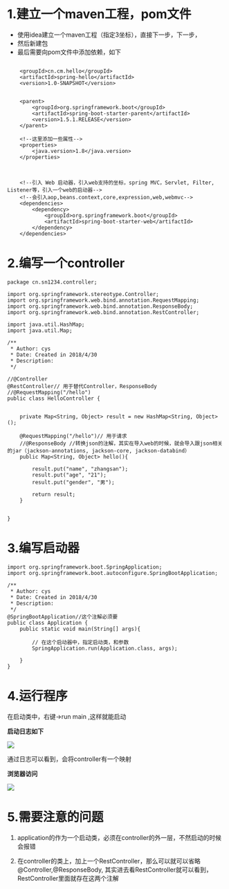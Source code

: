
# 1.建立一个maven工程，pom文件

* 使用idea建立一个maven工程（指定3坐标），直接下一步，下一步，
* 然后新建包
* 最后需要向pom文件中添加依赖，如下

```

    <groupId>cn.cm.hello</groupId>
    <artifactId>spring-hello</artifactId>
    <version>1.0-SNAPSHOT</version>


    <parent>
        <groupId>org.springframework.boot</groupId>
        <artifactId>spring-boot-starter-parent</artifactId>
        <version>1.5.1.RELEASE</version>
    </parent>

    <!--这里添加一些属性-->
    <properties>
        <java.version>1.8</java.version>
    </properties>



    <!--引入 Web 启动器，引入web支持的坐标，spring MVC，Servlet, Filter, Listener等，引入一个web的启动器-->
    <!--会引入aop,beans.context,core,expression,web,webmvc-->
    <dependencies>
        <dependency>
            <groupId>org.springframework.boot</groupId>
            <artifactId>spring-boot-starter-web</artifactId>
        </dependency>
    </dependencies>

```


# 2.编写一个controller

```
package cn.sn1234.controller;

import org.springframework.stereotype.Controller;
import org.springframework.web.bind.annotation.RequestMapping;
import org.springframework.web.bind.annotation.ResponseBody;
import org.springframework.web.bind.annotation.RestController;

import java.util.HashMap;
import java.util.Map;

/**
 * Author: cys
 * Date: Created in 2018/4/30
 * Description:
 */

//@Controller
@RestController// 用于替代Controller，ResponseBody
//@RequestMapping("/hello")
public class HelloController {


    private Map<String, Object> result = new HashMap<String, Object>();

    @RequestMapping("/hello")// 用于请求
    //@ResponseBody //转换json的注解，其实在导入web的时候，就会导入跟json相关的jar（jackson-annotations, jackson-core, jackson-databind）
    public Map<String, Object> hello(){

        result.put("name", "zhangsan");
        result.put("age", "21");
        result.put("gender", "男");

        return result;
    }


}

```

# 3.编写启动器

```
import org.springframework.boot.SpringApplication;
import org.springframework.boot.autoconfigure.SpringBootApplication;

/**
 * Author: cys
 * Date: Created in 2018/4/30
 * Description:
 */
@SpringBootApplication//这个注解必须要
public class Application {
    public static void main(String[] args){

        // 在这个启动器中，指定启动类，和参数
        SpringApplication.run(Application.class, args);

    }
}

```


# 4.运行程序

在启动类中，右键->run main ,这样就能启动

**启动日志如下**

![](/Users/chenyansong/Documents/note/images/spring-boot/spring-hello.png)

通过日志可以看到，会将controller有一个映射

**浏览器访问**

![](/Users/chenyansong/Documents/note/images/spring-boot/spring-hello2.png)



# 5.需要注意的问题

1. application的作为一个启动类，必须在controller的外一层，不然启动的时候会报错

2. 在controller的类上，加上一个RestController，那么可以就可以省略@Controller,@ResponseBody, 其实进去看RestController就可以看到，RestController里面就存在这两个注解